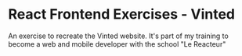 # React Frontend Exercises - Vinted

An exercise to recreate the Vinted website. It's part of my training to become a web and mobile developer with the school "Le Reacteur"
